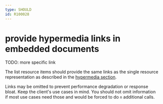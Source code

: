 ```yaml
---
type: SHOULD
id: R100028
---
```


# provide hypermedia links in embedded documents

TODO: more specific link

The list resource items should provide the same links as the single resource representation as described in the [hypermedia section](../060_hypermedia/0000_index.md).

Links may be omitted to prevent performance degradation or response bloat.
Keep the client's use cases in mind.
You should not omit information if most use cases need those and would be forced to do `n` additional calls.
